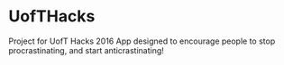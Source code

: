 # UofTHacks
Project for UofT Hacks 2016
App designed to encourage people to stop procrastinating, and start anticrastinating!